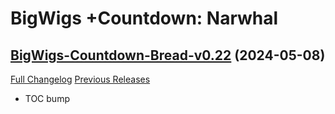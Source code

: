 # BigWigs +Countdown: Narwhal

## [BigWigs-Countdown-Bread-v0.22](https://github.com/amtoft-eu/BigWigs_CountDown_Narwhal/tree/BigWigs-Countdown-Bread-v0.22) (2024-05-08)
[Full Changelog](https://github.com/amtoft-eu/BigWigs_CountDown_Narwhal/compare/BigWigs-Countdown-Bread-v0.21...BigWigs-Countdown-Bread-v0.22) [Previous Releases](https://github.com/amtoft-eu/BigWigs_CountDown_Narwhal/releases)

- TOC bump  
